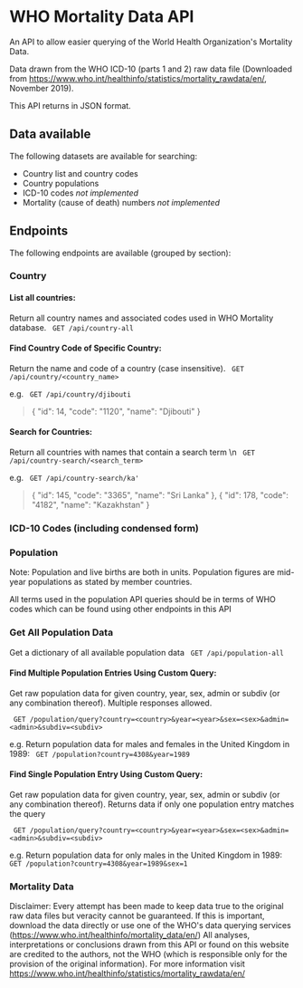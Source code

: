 # WHO Mortality Data API

An API to allow easier querying of the World Health Organization's Mortality Data.

Data drawn from the WHO ICD-10 (parts 1 and 2) raw data file (Downloaded from https://www.who.int/healthinfo/statistics/mortality_rawdata/en/, November 2019). 

This API returns in JSON format.

## Data available
The following datasets are available for searching:
- Country list and country codes
- Country populations
- ICD-10 codes *not implemented*
- Mortality (cause of death) numbers *not implemented*

## Endpoints
The following endpoints are available (grouped by section):

### Country

#### List all countries:
Return all country names and associated codes used in WHO Mortality database.
``` GET /api/country-all```

#### Find Country Code of Specific Country:
Return the name and code of a country (case insensitive). 
``` GET /api/country/<country_name>```

e.g. 
``` GET /api/country/djibouti```

> {
>     "id": 14,
>     "code": "1120",
>     "name": "Djibouti"
> }

#### Search for Countries:
Return all countries with names that contain a search term  \n
``` GET /api/country-search/<search_term>```

e.g.
``` GET /api/country-search/ka'```

>{
>    "id": 145,
>    "code": "3365",
>    "name": "Sri Lanka"
>},
>{
>    "id": 178,
>   "code": "4182",
>    "name": "Kazakhstan"
>}

### ICD-10 Codes (including condensed form)






### Population
Note: Population and live births are both in units. Population figures are mid-year populations as stated by member countries. 

All terms used in the population API queries should be in terms of WHO codes which can be found using other endpoints in this API

### Get All Population Data
Get a dictionary of all available population data
``` GET /api/population-all```

#### Find Multiple Population Entries Using Custom Query:
Get raw population data for given country, year, sex, admin or subdiv (or any combination thereof).
Multiple responses allowed. 

``` GET /population/query?country=<country>&year=<year>&sex=<sex>&admin=<admin>&subdiv=<subdiv>```

e.g. 
Return population data for males and females in the United Kingdom in 1989:
``` GET /population?country=4308&year=1989```

#### Find Single Population Entry Using Custom Query:
Get raw population data for given country, year, sex, admin or subdiv (or any combination thereof).
Returns data if only one population entry matches the query

``` GET /population/query?country=<country>&year=<year>&sex=<sex>&admin=<admin>&subdiv=<subdiv>```

e.g. 
Return population data for only males in the United Kingdom in 1989:
``` GET /population?country=4308&year=1989&sex=1```

### Mortality Data


Disclaimer: Every attempt has been made to keep data true to the original raw data files but veracity cannot be guaranteed. If this is important, download the data directly or use one of the WHO's data querying services (https://www.who.int/healthinfo/mortality_data/en/)
All analyses, interpretations or conclusions drawn from this API or found on this website are credited to the authors, not the WHO (which is responsible only for the provision of the original information).
For more information visit https://www.who.int/healthinfo/statistics/mortality_rawdata/en/